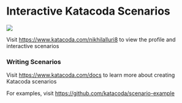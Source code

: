 # Interactive Katacoda Scenarios

[![](http://shields.katacoda.com/katacoda/nikhilalluri8/count.svg)](https://www.katacoda.com/nikhilalluri8 "Get your profile on Katacoda.com")

Visit https://www.katacoda.com/nikhilalluri8 to view the profile and interactive scenarios

### Writing Scenarios
Visit https://www.katacoda.com/docs to learn more about creating Katacoda scenarios

For examples, visit https://github.com/katacoda/scenario-example

